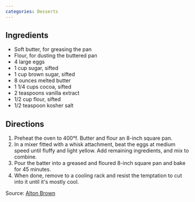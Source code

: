 ```yaml
---
categories: Desserts
---
```


## Ingredients

 - Soft butter, for greasing the pan
 - Flour, for dusting the buttered pan
 - 4 large eggs
 - 1 cup sugar, sifted
 - 1 cup brown sugar, sifted
 - 8 ounces melted butter
 - 1 1/4 cups cocoa, sifted
 - 2 teaspoons vanilla extract
 - 1/2 cup flour, sifted
 - 1/2 teaspoon kosher salt

## Directions

1. Preheat the oven to 400&deg;f. Butter and flour an 8-inch square pan.
2. In a mixer fitted with a whisk attachment, beat the eggs at medium speed until fluffy and light yellow. Add remaining ingredients, and mix to combine.
3. Pour the batter into a greased and floured 8-inch square pan and bake for 45 minutes.
4. When done, remove to a cooling rack and resist the temptation to cut into it until it's mostly cool.

Source: [Alton Brown](https://www.foodnetwork.com/recipes/alton-brown/cocoa-brownies-recipe-2085484)